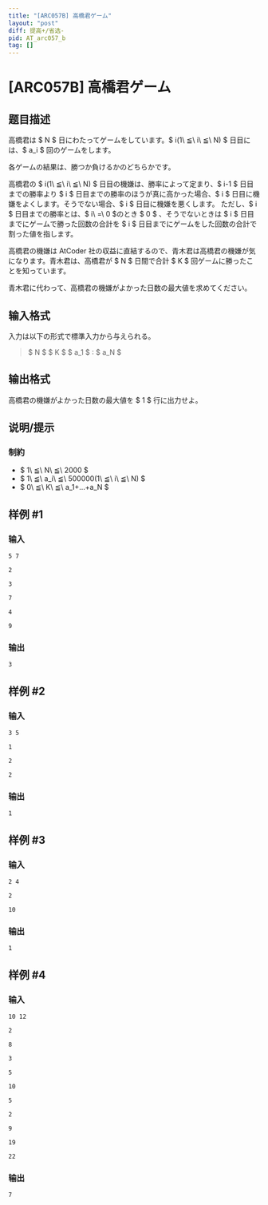 ```yaml
---
title: "[ARC057B] 高橋君ゲーム"
layout: "post"
diff: 提高+/省选-
pid: AT_arc057_b
tag: []
---
```


# [ARC057B] 高橋君ゲーム

## 题目描述

[problemUrl]: https://atcoder.jp/contests/arc057/tasks/arc057_b

高橋君は $ N $ 日にわたってゲームをしています。$ i(1\ ≦\ i\ ≦\ N) $ 日目には、$ a_i $ 回のゲームをします。

各ゲームの結果は、勝つか負けるかのどちらかです。

高橋君の $ i(1\ ≦\ i\ ≦\ N) $ 日目の機嫌は、勝率によって定まり、$ i-1 $ 日目までの勝率より $ i $ 日目までの勝率のほうが真に高かった場合、$ i $ 日目に機嫌をよくします。そうでない場合、$ i $ 日目に機嫌を悪くします。 ただし、$ i $ 日目までの勝率とは、$ i\ =\ 0 $のとき $ 0 $ 、そうでないときは $ i $ 日目までにゲームで勝った回数の合計を $ i $ 日目までにゲームをした回数の合計で割った値を指します。

高橋君の機嫌は AtCoder 社の収益に直結するので、青木君は高橋君の機嫌が気になります。青木君は、高橋君が $ N $ 日間で合計 $ K $ 回ゲームに勝ったことを知っています。

青木君に代わって、高橋君の機嫌がよかった日数の最大値を求めてください。

## 输入格式

入力は以下の形式で標準入力から与えられる。

> $ N $ $ K $ $ a_1 $ : $ a_N $

## 输出格式

高橋君の機嫌がよかった日数の最大値を $ 1 $ 行に出力せよ。

## 说明/提示

### 制約

- $ 1\ ≦\ N\ ≦\ 2000 $
- $ 1\ ≦\ a_i\ ≦\ 500000(1\ ≦\ i\ ≦\ N) $
- $ 0\ ≦\ K\ ≦\ a_1+...+a_N $

## 样例 #1

### 输入

```
5 7
2
3
7
4
9
```

### 输出

```
3
```

## 样例 #2

### 输入

```
3 5
1
2
2
```

### 输出

```
1
```

## 样例 #3

### 输入

```
2 4
2
10
```

### 输出

```
1
```

## 样例 #4

### 输入

```
10 12
2
8
3
5
10
5
2
9
19
22
```

### 输出

```
7
```

